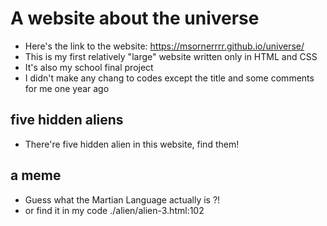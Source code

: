 # A website about the universe

- Here's the link to the website: https://msornerrrr.github.io/universe/
- This is my first relatively "large" website written only in HTML and CSS
- It's also my school final project 
- I didn't make any chang to codes except the title and some comments for me one year ago

## five hidden aliens
- There're five hidden alien in this website, find them!

## a meme
- Guess what the Martian Language actually is ?!
- or find it in my code ./alien/alien-3.html:102